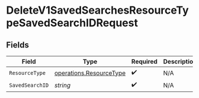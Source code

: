 # DeleteV1SavedSearchesResourceTypeSavedSearchIDRequest


## Fields

| Field                                                              | Type                                                               | Required                                                           | Description                                                        |
| ------------------------------------------------------------------ | ------------------------------------------------------------------ | ------------------------------------------------------------------ | ------------------------------------------------------------------ |
| `ResourceType`                                                     | [operations.ResourceType](../../models/operations/resourcetype.md) | :heavy_check_mark:                                                 | N/A                                                                |
| `SavedSearchID`                                                    | *string*                                                           | :heavy_check_mark:                                                 | N/A                                                                |